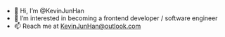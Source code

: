 - 👋 Hi, I’m @KevinJunHan
- 👀 I’m interested in becoming a frontend developer / software engineer
- 📫 Reach me at KevinJunHan@outlook.com

<!---
KevinJunHan/KevinJunHan is a ✨ special ✨ repository because its `README.md` (this file) appears on your GitHub profile.
You can click the Preview link to take a look at your changes.
--->
